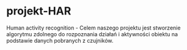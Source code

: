 # projekt-HAR
Human activity recognition - Celem naszego projektu jest stworzenie algorytmu zdolnego do rozpoznania działań i aktywności obiektu na podstawie danych pobranych z czujników.
